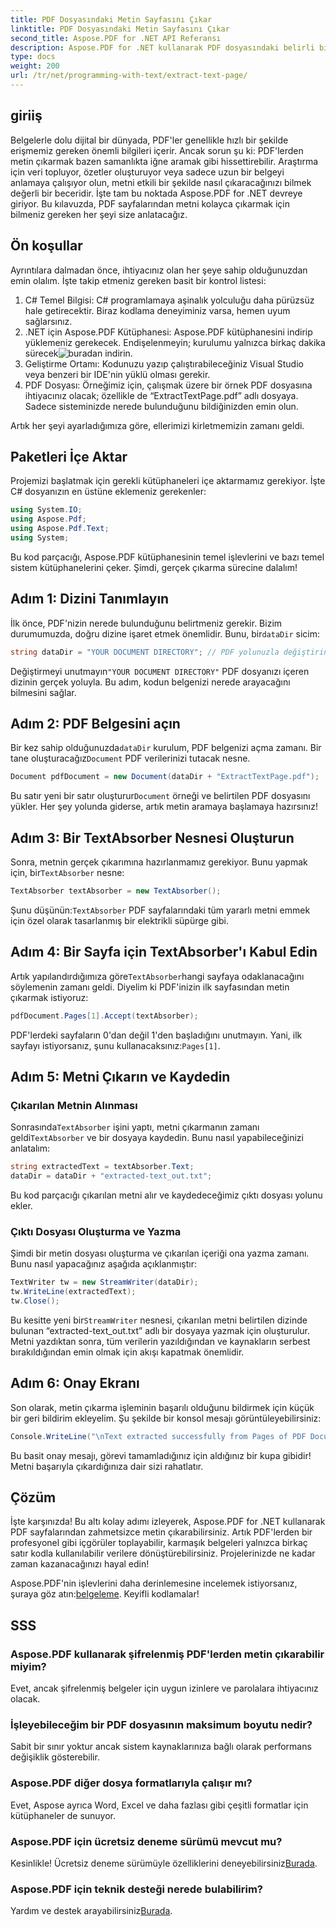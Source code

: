 ```yaml
---
title: PDF Dosyasındaki Metin Sayfasını Çıkar
linktitle: PDF Dosyasındaki Metin Sayfasını Çıkar
second_title: Aspose.PDF for .NET API Referansı
description: Aspose.PDF for .NET kullanarak PDF dosyasındaki belirli bir sayfadan metnin nasıl çıkarılacağını öğrenin.
type: docs
weight: 200
url: /tr/net/programming-with-text/extract-text-page/
---
```

## giriiş

Belgelerle dolu dijital bir dünyada, PDF'ler genellikle hızlı bir şekilde erişmemiz gereken önemli bilgileri içerir. Ancak sorun şu ki: PDF'lerden metin çıkarmak bazen samanlıkta iğne aramak gibi hissettirebilir. Araştırma için veri topluyor, özetler oluşturuyor veya sadece uzun bir belgeyi anlamaya çalışıyor olun, metni etkili bir şekilde nasıl çıkaracağınızı bilmek değerli bir beceridir. İşte tam bu noktada Aspose.PDF for .NET devreye giriyor. Bu kılavuzda, PDF sayfalarından metni kolayca çıkarmak için bilmeniz gereken her şeyi size anlatacağız.

## Ön koşullar

Ayrıntılara dalmadan önce, ihtiyacınız olan her şeye sahip olduğunuzdan emin olalım. İşte takip etmeniz gereken basit bir kontrol listesi:

1. C# Temel Bilgisi: C# programlamaya aşinalık yolculuğu daha pürüzsüz hale getirecektir. Biraz kodlama deneyiminiz varsa, hemen uyum sağlarsınız.
2. .NET için Aspose.PDF Kütüphanesi: Aspose.PDF kütüphanesini indirip yüklemeniz gerekecek. Endişelenmeyin; kurulumu yalnızca birkaç dakika sürecek![buradan indirin](https://releases.aspose.com/pdf/net/).
3. Geliştirme Ortamı: Kodunuzu yazıp çalıştırabileceğiniz Visual Studio veya benzeri bir IDE'nin yüklü olması gerekir.
4. PDF Dosyası: Örneğimiz için, çalışmak üzere bir örnek PDF dosyasına ihtiyacınız olacak; özellikle de “ExtractTextPage.pdf” adlı dosyaya. Sadece sisteminizde nerede bulunduğunu bildiğinizden emin olun.

Artık her şeyi ayarladığımıza göre, ellerimizi kirletmemizin zamanı geldi.

## Paketleri İçe Aktar

Projemizi başlatmak için gerekli kütüphaneleri içe aktarmamız gerekiyor. İşte C# dosyanızın en üstüne eklemeniz gerekenler:

```csharp
using System.IO;
using Aspose.Pdf;
using Aspose.Pdf.Text;
using System;
```

Bu kod parçacığı, Aspose.PDF kütüphanesinin temel işlevlerini ve bazı temel sistem kütüphanelerini çeker. Şimdi, gerçek çıkarma sürecine dalalım!

## Adım 1: Dizini Tanımlayın

İlk önce, PDF'nizin nerede bulunduğunu belirtmeniz gerekir. Bizim durumumuzda, doğru dizine işaret etmek önemlidir. Bunu, bir`dataDir` sicim:

```csharp
string dataDir = "YOUR DOCUMENT DIRECTORY"; // PDF yolunuzla değiştirin
```

 Değiştirmeyi unutmayın`"YOUR DOCUMENT DIRECTORY"` PDF dosyanızı içeren dizinin gerçek yoluyla. Bu adım, kodun belgenizi nerede arayacağını bilmesini sağlar.

## Adım 2: PDF Belgesini açın

 Bir kez sahip olduğunuzda`dataDir` kurulum, PDF belgenizi açma zamanı. Bir tane oluşturacağız`Document` PDF verilerinizi tutacak nesne.

```csharp
Document pdfDocument = new Document(dataDir + "ExtractTextPage.pdf");
```

 Bu satır yeni bir satır oluşturur`Document` örneği ve belirtilen PDF dosyasını yükler. Her şey yolunda giderse, artık metin aramaya başlamaya hazırsınız!

## Adım 3: Bir TextAbsorber Nesnesi Oluşturun

 Sonra, metnin gerçek çıkarımına hazırlanmamız gerekiyor. Bunu yapmak için, bir`TextAbsorber` nesne:

```csharp
TextAbsorber textAbsorber = new TextAbsorber();
```

 Şunu düşünün:`TextAbsorber` PDF sayfalarındaki tüm yararlı metni emmek için özel olarak tasarlanmış bir elektrikli süpürge gibi. 

## Adım 4: Bir Sayfa için TextAbsorber'ı Kabul Edin

 Artık yapılandırdığımıza göre`TextAbsorber`hangi sayfaya odaklanacağını söylemenin zamanı geldi. Diyelim ki PDF'inizin ilk sayfasından metin çıkarmak istiyoruz:

```csharp
pdfDocument.Pages[1].Accept(textAbsorber);
```

 PDF'lerdeki sayfaların 0'dan değil 1'den başladığını unutmayın. Yani, ilk sayfayı istiyorsanız, şunu kullanacaksınız:`Pages[1]`.

## Adım 5: Metni Çıkarın ve Kaydedin

### Çıkarılan Metnin Alınması

 Sonrasında`TextAbsorber` işini yaptı, metni çıkarmanın zamanı geldi`TextAbsorber` ve bir dosyaya kaydedin. Bunu nasıl yapabileceğinizi anlatalım:

```csharp
string extractedText = textAbsorber.Text;
dataDir = dataDir + "extracted-text_out.txt";
```

Bu kod parçacığı çıkarılan metni alır ve kaydedeceğimiz çıktı dosyası yolunu ekler.

### Çıktı Dosyası Oluşturma ve Yazma

Şimdi bir metin dosyası oluşturma ve çıkarılan içeriği ona yazma zamanı. Bunu nasıl yapacağınız aşağıda açıklanmıştır:

```csharp
TextWriter tw = new StreamWriter(dataDir);
tw.WriteLine(extractedText);
tw.Close();
```

 Bu kesitte yeni bir`StreamWriter` nesnesi, çıkarılan metni belirtilen dizinde bulunan “extracted-text_out.txt” adlı bir dosyaya yazmak için oluşturulur. Metni yazdıktan sonra, tüm verilerin yazıldığından ve kaynakların serbest bırakıldığından emin olmak için akışı kapatmak önemlidir.

## Adım 6: Onay Ekranı

Son olarak, metin çıkarma işleminin başarılı olduğunu bildirmek için küçük bir geri bildirim ekleyelim. Şu şekilde bir konsol mesajı görüntüleyebilirsiniz:

```csharp
Console.WriteLine("\nText extracted successfully from Pages of PDF Document.\nFile saved at " + dataDir);
```

Bu basit onay mesajı, görevi tamamladığınız için aldığınız bir kupa gibidir! Metni başarıyla çıkardığınıza dair sizi rahatlatır.

## Çözüm

İşte karşınızda! Bu altı kolay adımı izleyerek, Aspose.PDF for .NET kullanarak PDF sayfalarından zahmetsizce metin çıkarabilirsiniz. Artık PDF'lerden bir profesyonel gibi içgörüler toplayabilir, karmaşık belgeleri yalnızca birkaç satır kodla kullanılabilir verilere dönüştürebilirsiniz. Projelerinizde ne kadar zaman kazanacağınızı hayal edin!

 Aspose.PDF'nin işlevlerini daha derinlemesine incelemek istiyorsanız, şuraya göz atın:[belgeleme](https://reference.aspose.com/pdf/net/). Keyifli kodlamalar!

## SSS

### Aspose.PDF kullanarak şifrelenmiş PDF'lerden metin çıkarabilir miyim?
Evet, ancak şifrelenmiş belgeler için uygun izinlere ve parolalara ihtiyacınız olacak.

### İşleyebileceğim bir PDF dosyasının maksimum boyutu nedir?
Sabit bir sınır yoktur ancak sistem kaynaklarınıza bağlı olarak performans değişiklik gösterebilir.

### Aspose.PDF diğer dosya formatlarıyla çalışır mı?
Evet, Aspose ayrıca Word, Excel ve daha fazlası gibi çeşitli formatlar için kütüphaneler de sunuyor.

### Aspose.PDF için ücretsiz deneme sürümü mevcut mu?
 Kesinlikle! Ücretsiz deneme sürümüyle özelliklerini deneyebilirsiniz[Burada](https://releases.aspose.com/).

### Aspose.PDF için teknik desteği nerede bulabilirim?
 Yardım ve destek arayabilirsiniz[Burada](https://forum.aspose.com/c/pdf/10).